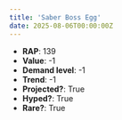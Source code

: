 ```yaml
---
title: 'Saber Boss Egg'
date: 2025-08-06T00:00:00Z
---
```

- **RAP**: 139
- **Value**: -1
- **Demand level**: -1
- **Trend**: -1
- **Projected?**: True
- **Hyped?**: True
- **Rare?**: True
